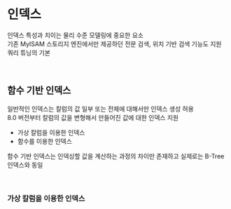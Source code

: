 # 인덱스
인덱스 특성과 치이는 물리 수준 모델링에 중요한 요소  
기존 MyISAM 스토리지 엔진에서만 제공하던 전문 검색, 위치 기반 검색 기능도 지원  
쿼리 튜닝의 기본  

<br>

## 함수 기반 인덱스
일반적인 인덱스는 칼럼의 값 일부 또는 전체에 대해서만 인덱스 생성 허용  
8.0 버전부터 칼럼의 값을 변형해서 만들어진 값에 대한 인덱스 지원  
- 가상 칼럼을 이용한 인덱스  
- 함수를 이용한 인덱스  

함수 기반 인덱스는 인덱싱할 값을 계산하는 과정의 차이만 존재하고 실제로는 B-Tree 인덱스와 동일  

<br>

### 가상 칼럼을 이용한 인덱스









